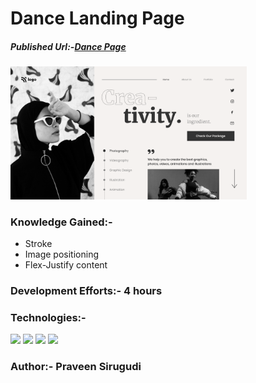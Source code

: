 # Dance Landing Page

##### Published Url:-[Dance Page](https://singular-klepon-8b7cbe.netlify.app/)


<img src="https://github.com/sirugudipraveen3637/DanceHomePage_14/blob/main/14.png" height="60%" width="75%"/>


### Knowledge Gained:-

  
  - Stroke
  - Image positioning
  - Flex-Justify content

  
### Development Efforts:- 4 hours
  
### Technologies:-
<span>
<img src="https://img.shields.io/badge/html5%20-%23E34F26.svg?&style=for-the-badge&logo=html5&logoColor=white"/>
<img src="https://img.shields.io/badge/css3%20-%231572B6.svg?&style=for-the-badge&logo=css3&logoColor=white"/>
<img src="https://img.shields.io/badge/git%20-%23404d59.svg?&style=for-the-badge&logo=git&logoColor=white"/>
<img src="https://img.shields.io/badge/github%20-%23121011.svg?&style=for-the-badge&logo=github&logoColor=white"/>
</span>


### Author:- <b>Praveen Sirugudi<b>



